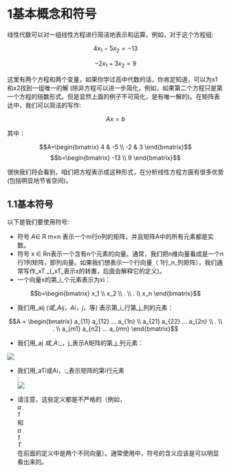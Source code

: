 # 1基本概念和符号

线性代数可以对一组线性方程进行简洁地表示和运算。例如，对于这个方程组:

$$4x_1 - 5x_2= -13$$

$$-2x_1 + 3x_2 = 9$$

这里有两个方程和两个变量，如果你学过高中代数的话，你肯定知道，可以为x1 和x2找到一组唯一的解 \(除非方程可以进一步简化，例如，如果第二个方程只是第一个方程的倍数形式。但是显然上面的例子不可简化，是有唯一解的\)。在矩阵表达中，我们可以简洁的写作:

$$Ax = b$$

其中：

$$A=\begin{bmatrix}
   4 & -5 \\
   -2 & 3
\end{bmatrix}$$             $$b=\begin{bmatrix}
   -13  \\
   9
\end{bmatrix}$$

很快我们将会看到，咱们把方程表示成这种形式，在分析线性方程方面有很多优势\(包括明显地节省空间\)。

## 1.1基本符号

以下是我们要使用符号:

* 符号
  _A_∈ R m×n
  表示一个m行n列的矩阵，并且矩阵A中的所有元素都是实数。
* 符号
  x ∈ Rn表示一个含有n个元素的向量。通常，我们把n维向量看成是一个n行1列矩阵，即列向量。如果我们想表示一个行向量（
  1行_n_列矩阵），我们通常写作_xT _\(_xT_表示x的转置，后面会解释它的定义\)。
* 一个向量x的第_i_个元素表示为xi：

$$b=\begin{bmatrix}
   x_1  \\
   x_2  \\
     . \\
     . \\
   x_n
\end{bmatrix}$$

* 我们用_aij _\(或_Aij，Ai，j_，等\) 表示第_i_行第_j_列的元素：

$$A = \begin{bmatrix}
   a_{11} a_{12} ... a_{1n}  \\
   a_{21} a_{22} ... a_{2n}  \\
     . \\
     . \\
   a_{m1} a_{n2} ... a_{mn}
\end{bmatrix}$$

* 我们用_aj _或_A_:_，j_表示A矩阵的第_j_列元素：

![](http://images2015.cnblogs.com/blog/725767/201606/725767-20160610231017590-1585755759.png)

* 我们用_aTi或Ai，:_表示矩阵的第i行元素  
  :  
  ![](http://images2015.cnblogs.com/blog/725767/201606/725767-20160610231017840-1773560101.png)

* 请注意，这些定义都是不严格的（例如，  
  _a_  
  _1_  
  和  
  _a_  
  _1_  
  _T_  
  在前面的定义中是两个不同向量）。通常使用中，符号的含义应该是可以明显看出来的。



